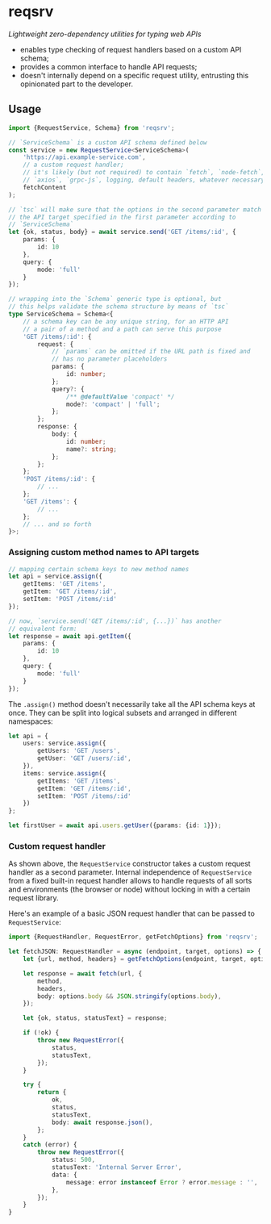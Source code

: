 # reqsrv

*Lightweight zero-dependency utilities for typing web APIs*

- enables type checking of request handlers based on a custom API schema;
- provides a common interface to handle API requests;
- doesn't internally depend on a specific request utility, entrusting this opinionated part to the developer.

## Usage

```ts
import {RequestService, Schema} from 'reqsrv';

// `ServiceSchema` is a custom API schema defined below
const service = new RequestService<ServiceSchema>(
    'https://api.example-service.com',
    // a custom request handler;
    // it's likely (but not required) to contain `fetch`, `node-fetch`,
    // `axios`, `grpc-js`, logging, default headers, whatever necessary
    fetchContent
);

// `tsc` will make sure that the options in the second parameter match
// the API target specified in the first parameter according to
// `ServiceSchema`
let {ok, status, body} = await service.send('GET /items/:id', {
    params: {
        id: 10
    },
    query: {
        mode: 'full'
    }
});

// wrapping into the `Schema` generic type is optional, but
// this helps validate the schema structure by means of `tsc`
type ServiceSchema = Schema<{
    // a schema key can be any unique string, for an HTTP API
    // a pair of a method and a path can serve this purpose
    'GET /items/:id': {
        request: {
            // `params` can be omitted if the URL path is fixed and
            // has no parameter placeholders
            params: {
                id: number;
            };
            query?: {
                /** @defaultValue 'compact' */
                mode?: 'compact' | 'full';
            };
        };
        response: {
            body: {
                id: number;
                name?: string;
            };
        };
    };
    'POST /items/:id': {
        // ...
    };
    'GET /items': {
        // ...
    };
    // ... and so forth
}>;
```

### Assigning custom method names to API targets

```ts
// mapping certain schema keys to new method names
let api = service.assign({
    getItems: 'GET /items',
    getItem: 'GET /items/:id',
    setItem: 'POST /items/:id'
});

// now, `service.send('GET /items/:id', {...})` has another
// equivalent form:
let response = await api.getItem({
    params: {
        id: 10
    },
    query: {
        mode: 'full'
    }
});
```

The `.assign()` method doesn't necessarily take all the API schema keys at once. They can be split into logical subsets and arranged in different namespaces:

```ts
let api = {
    users: service.assign({
        getUsers: 'GET /users',
        getUser: 'GET /users/:id',
    }),
    items: service.assign({
        getItems: 'GET /items',
        getItem: 'GET /items/:id',
        setItem: 'POST /items/:id'
    })
};

let firstUser = await api.users.getUser({params: {id: 1}});
```

### Custom request handler

As shown above, the `RequestService` constructor takes a custom request handler as a second parameter. Internal independence of `RequestService` from a fixed built-in request handler allows to handle requests of all sorts and environments (the browser or node) without locking in with a certain request library.

Here's an example of a basic JSON request handler that can be passed to `RequestService`:

```ts
import {RequestHandler, RequestError, getFetchOptions} from 'reqsrv';

let fetchJSON: RequestHandler = async (endpoint, target, options) => {
    let {url, method, headers} = getFetchOptions(endpoint, target, options);

    let response = await fetch(url, {
        method,
        headers,
        body: options.body && JSON.stringify(options.body),
    });

    let {ok, status, statusText} = response;

    if (!ok) {
        throw new RequestError({
            status,
            statusText,
        });
    }

    try {
        return {
            ok,
            status,
            statusText,
            body: await response.json(),
        };
    }
    catch (error) {
        throw new RequestError({
            status: 500,
            statusText: 'Internal Server Error',
            data: {
                message: error instanceof Error ? error.message : '',
            },
        });
    }
}
```
